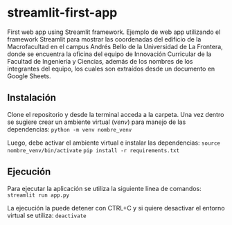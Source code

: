 # streamlit-first-app
First web app using Streamlit framework.
Ejemplo de web app utilizando el framework Streamlit para mostrar las coordenadas del edificio de la Macrofacultad en el campus Andrés Bello de la Universidad de La Frontera, donde se encuentra la oficina del equipo de Innovación Curricular de la Facultad de Ingeniería y Ciencias, además de los nombres de los integrantes del equipo, los cuales son extraídos desde un documento en Google Sheets.

## Instalación
Clone el repositorio y desde la terminal acceda a la carpeta. Una vez dentro se sugiere crear un ambiente virtual (*venv*) para manejo de las dependencias: 
 `python -m venv nombre_venv`

 Luego, debe activar el ambiente virtual e instalar las dependencias:
 `source nombre_venv/bin/activate`
 `pip install -r requirements.txt`

 ## Ejecución
 Para ejecutar la aplicación se utiliza la siguiente línea de comandos:
 `streamlit run app.py`

 La ejecución la puede detener con CTRL+C y si quiere desactivar el entorno virtual se utiliza:
 `deactivate`
